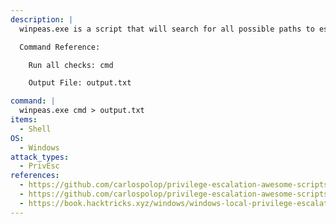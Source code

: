 ```yaml
---
description: |
  winpeas.exe is a script that will search for all possible paths to escalate privileges on Windows hosts. The below command will run all priv esc checks and store the output in a file.

  Command Reference:

  	Run all checks: cmd

  	Output File: output.txt

command: |
  winpeas.exe cmd > output.txt
items:
  - Shell
OS:
  - Windows
attack_types:
  - PrivEsc
references:
  - https://github.com/carlospolop/privilege-escalation-awesome-scripts-suite/tree/master/winPEAS
  - https://github.com/carlospolop/privilege-escalation-awesome-scripts-suite/blob/master/winPEAS/winPEASexe/README.md
  - https://book.hacktricks.xyz/windows/windows-local-privilege-escalation
---
```

